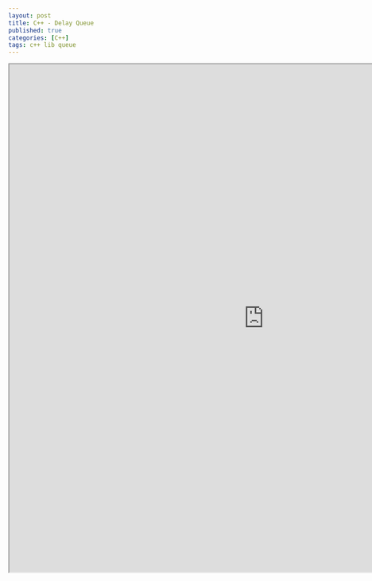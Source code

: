 ```yaml
---
layout: post
title: C++ - Delay Queue
published: true
categories: [C++]
tags: c++ lib queue
---
```

<iframe width="1024" height="1024" src="https://docs.google.com/document/d/e/2PACX-1vSYNUUlYhr98LU_Vg00FmO-Wztaixqy2yTd6jR4H6B4GxzRUbiHE52WWEr3SwjlGoUhKNFzNJDS0Ozs/pub?embedded=true"></iframe>  
     